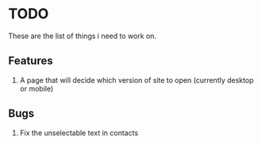 # TODO
These are the list of things i need to work on.

## Features
1. A page that will decide which version of site to open (currently desktop or mobile)

## Bugs
1. Fix the unselectable text in contacts